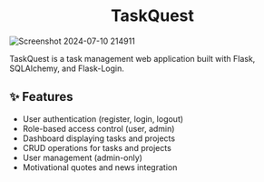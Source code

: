
<div align="center">
<h1>TaskQuest </h1>
</div>

![Screenshot 2024-07-10 214911](https://github.com/user-attachments/assets/cac9497d-7f64-42c6-8b4c-32f7b9484350)

TaskQuest is a task management web application built with Flask, SQLAlchemy, and Flask-Login.

## :sparkles: Features 

- User authentication (register, login, logout)
- Role-based access control (user, admin)
- Dashboard displaying tasks and projects
- CRUD operations for tasks and projects
- User management (admin-only)
- Motivational quotes and news integration
